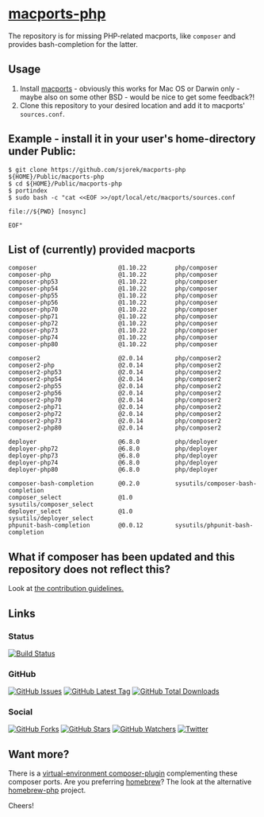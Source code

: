 # [macports-php](https://sjorek.github.io/macports-php/)

The repository is for missing PHP-related macports, like `composer` and
provides bash-completion for the latter.

## Usage

1. Install [macports](https://www.macports.org) - obviously this works
   for Mac OS or Darwin only - maybe also on some other BSD - would be
   nice to get some feedback?!
2. Clone this repository to your desired location and add it to macports'
   `sources.conf`.

## Example - install it in your user's home-directory under Public:

```console
$ git clone https://github.com/sjorek/macports-php ${HOME}/Public/macports-php
$ cd ${HOME}/Public/macports-php
$ portindex
$ sudo bash -c "cat <<EOF >>/opt/local/etc/macports/sources.conf

file://${PWD} [nosync]

EOF"
```

## List of (currently) provided macports

    composer                       @1.10.22        php/composer
    composer-php                   @1.10.22        php/composer
    composer-php53                 @1.10.22        php/composer
    composer-php54                 @1.10.22        php/composer
    composer-php55                 @1.10.22        php/composer
    composer-php56                 @1.10.22        php/composer
    composer-php70                 @1.10.22        php/composer
    composer-php71                 @1.10.22        php/composer
    composer-php72                 @1.10.22        php/composer
    composer-php73                 @1.10.22        php/composer
    composer-php74                 @1.10.22        php/composer
    composer-php80                 @1.10.22        php/composer

    composer2                      @2.0.14         php/composer2
    composer2-php                  @2.0.14         php/composer2
    composer2-php53                @2.0.14         php/composer2
    composer2-php54                @2.0.14         php/composer2
    composer2-php55                @2.0.14         php/composer2
    composer2-php56                @2.0.14         php/composer2
    composer2-php70                @2.0.14         php/composer2
    composer2-php71                @2.0.14         php/composer2
    composer2-php72                @2.0.14         php/composer2
    composer2-php73                @2.0.14         php/composer2
    composer2-php80                @2.0.14         php/composer2

    deployer                       @6.8.0          php/deployer
    deployer-php72                 @6.8.0          php/deployer
    deployer-php73                 @6.8.0          php/deployer
    deployer-php74                 @6.8.0          php/deployer
    deployer-php80                 @6.8.0          php/deployer

    composer-bash-completion       @0.2.0          sysutils/composer-bash-completion
    composer_select                @1.0            sysutils/composer_select
    deployer_select                @1.0            sysutils/deployer_select
    phpunit-bash-completion        @0.0.12         sysutils/phpunit-bash-completion


## What if composer has been updated and this repository does not reflect this?

Look at [the contribution guidelines.](CONTRIBUTING.md)

## Links

### Status

[![Build Status](https://img.shields.io/travis/sjorek/macports-php.svg)](https://travis-ci.org/sjorek/macports-php)


### GitHub

[![GitHub Issues](https://img.shields.io/github/issues/sjorek/macports-php.svg)](https://github.com/sjorek/macports-php/issues)
[![GitHub Latest Tag](https://img.shields.io/github/tag/sjorek/macports-php.svg)](https://github.com/sjorek/macports-php/tags)
[![GitHub Total Downloads](https://img.shields.io/github/downloads/sjorek/macports-php/total.svg)](https://github.com/sjorek/macports-php/releases)


### Social

[![GitHub Forks](https://img.shields.io/github/forks/sjorek/macports-php.svg?style=social)](https://github.com/sjorek/macports-php/network)
[![GitHub Stars](https://img.shields.io/github/stars/sjorek/macports-php.svg?style=social)](https://github.com/sjorek/macports-php/stargazers)
[![GitHub Watchers](https://img.shields.io/github/watchers/sjorek/macports-php.svg?style=social)](https://github.com/sjorek/macports-php/watchers)
[![Twitter](https://img.shields.io/twitter/url/https/github.com/sjorek/macports-php.svg?style=social)](https://twitter.com/intent/tweet?url=https%3A%2F%2Fsjorek.github.io%2Fmacports-php%2F)

## Want more?

There is a [virtual-environment composer-plugin](https://sjorek.github.io/composer-virtual-environment-plugin/)
complementing these composer ports. Are you preferring [homebrew](https://brew.sh)? The look at the alternative
[homebrew-php](https://sjorek.github.io/homebrew-php/) project.

Cheers!
